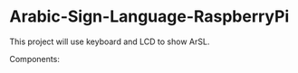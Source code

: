 # Arabic-Sign-Language-RaspberryPi

This project will use keyboard and LCD to show ArSL.

Components:
